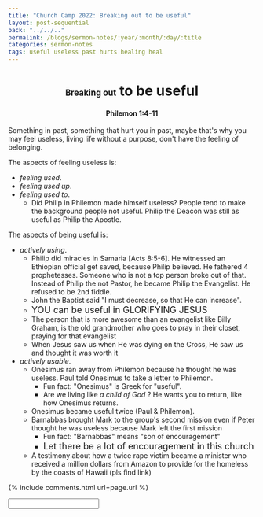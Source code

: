 ```yaml
---
title: "Church Camp 2022: Breaking out to be useful"
layout: post-sequential
back: "../../.."
permalink: /blogs/sermon-notes/:year/:month/:day/:title
categories: sermon-notes
tags: useful useless past hurts healing heal
---
```


<style>
    h1#sn1, h4#sn4{
        text-align: center;
    }
</style>

<h1 id="sn1"><span style="font-size:60%;">Breaking out</span> to be useful</h1>

<h4 id="sn4"><span class="timestamp">Philemon 1:4-11</span></h4>

Something in past, something that hurt you in past, maybe that's why you may feel useless, living life without a purpose, don't have the feeling of belonging.

The aspects of feeling useless is: 
- _feeling used_.
- _feeling used up_.
- _feeling used to_.
    - Did Philip in Philemon made himself useless? People tend to make the background people not useful. Philip the Deacon was still as useful as Philip the Apostle.

The aspects of being useful is:
- _actively using_.
    - Philip did miracles in Samaria [Acts 8:5-6]. He witnessed an Ethiopian official get saved, because Philip believed. He fathered 4 prophetesses. Someone who is not a top person broke out of that. Instead of Philip the not Pastor, he became Philip the Evangelist. He refused to be 2nd fiddle. 
    - John the Baptist said "I must decrease, so that He can increase".
    - <span style="font-size:130%;">YOU can be useful in GLORIFYING JESUS</span>
    - The person that is more awesome than an evangelist like Billy Graham, is the old grandmother who goes to pray in their closet, praying for that evangelist
    - When Jesus saw us when He was dying on the Cross, He saw us and thought it was worth it
- _actively usable_.
    - Onesimus ran away from Philemon because he thought he was useless. Paul told Onesimus to take a letter to Philemon. 
        - Fun fact: "Onesimus" is Greek for "useful".
        - Are we living like _a child of God_ ? He wants you to return, like how Onesimus returns.
    - Onesimus became useful twice (Paul & Philemon).
    - Barnabbas brought Mark to the group's second mission even if Peter thought he was useless because Mark left the first mission
        - Fun fact: "Barnabbas" means "son of encouragement"
        - <span style="font-size:130%;">Let there be a lot of encouragement in this church</span>
    - A testimony about how a twice rape victim became a minister who received a million dollars from Amazon to provide for the homeless by the coasts of Hawaii (pls find link)



<!--
<span class='disable-selection' ondblclick="this.innerHTML=''">&lt;<b>REDACTED</b>&gt;</span>
-->
{% include comments.html url=page.url %}

<input id="password-input" type="password" class="text-secret" onkeyup="unlock()" autocomplete="off">

<span class="disable-selection" id="truth" style="display:none;">(after altar call) oh God, i know now. I know where i can be useful.<br><br>there are many out there like me, having this mental curse, yet having awareness about it. it tears us apart, it kills us.<br><br>but i have a God who chose us to be His children<br>we are made perfect under His will<br>_we were fearfully and wonderfully made_<br><br>i know what to do in my life, but i still have some progress in learning to truly gasp the new identity that the great & awesome God has given me, to be a child of God.<br><br>in order to reach that stage in life, starts this tumultuous journey in learning to love myself.</span>
